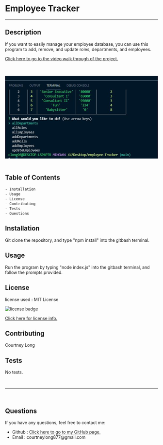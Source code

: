 # Employee Tracker
---
## Description
If you want to easily manage your employee database, you can use this program to add, remove, and update roles, departments, and employees.

<a href="https://watch.screencastify.com/v/8R4OyIpG57GbWKOPYmBl">Click here to go to the video walk through of the project.</a>

<br>
<br>

<img src="track.jpg" alt = "Image of the deployed application">

<br>
<br>

## Table of Contents
    - Installation
    - Usage
    - License
    - Contributing
    - Tests
    - Questions

## Installation
Git clone the repository, and type "npm install" into the gitbash terminal.

## Usage
Run the program by typing "node index.js" into the gitbash terminal, and follow the prompts provided.

## License
license used : MIT License

<img src="https://img.shields.io/badge/license-MIT-blue.svg" alt="license badge">

<br>

<a href="https://opensource.org/licenses/MIT">Click here for license info.</a>

## Contributing
Courtney Long

## Tests

No tests.

<br>

--- 

<br>

## Questions

If you have any questions, feel free to contact me:
<ul>
<li> Github : <a href="https://github.com/courtbourt12">Click here to go to my GitHub page.</a> </li>
<li> Email : courtneylong877@gmail.com </li>
</ul>
